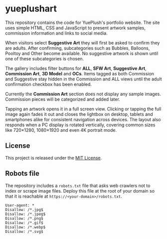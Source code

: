 # yueplushart
This repository contains the code for YuePlush's portfolio website. The site
uses simple HTML, CSS and JavaScript to present artwork samples, commission
information and links to social media.

When visitors select **Suggestive Art** they will first be asked to confirm
they are adults. After confirming, subcategories such as Bubbles, Balloons,
Pooltoy and Other become available. No suggestive artwork is shown until one of
these subcategories is chosen.

The gallery includes filter buttons for **ALL**, **SFW Art**, **Suggestive Art**,
**Commission Art**, **3D Model** and **OCs**. Items tagged as both
Commission and Suggestive stay hidden in the Commission and ALL views until the
adult confirmation checkbox has been enabled.

Currently the **Commission Art** section does not display any sample images.
Commission pieces will be categorized and added later.

Tapping an artwork opens it in a full screen view. Clicking or tapping the
full image again fades it out and closes the lightbox on desktop, tablets and
smartphones alike for consistent navigation across devices. The layout also
responds when a PC display is rotated vertically, covering common sizes like
720×1280, 1080×1920 and even 4K portrait mode.

## License

This project is released under the [MIT License](LICENSE).

## Robots file

The repository includes a `robots.txt` file that asks web crawlers not to
index or scrape image files. Deploy this file at the root of your domain so
that it is reachable at `https://<your-domain>/robots.txt`.

```
User-agent: *
Disallow: /*.jpg$
Disallow: /*.jpeg$
Disallow: /*.png$
Disallow: /*.gif$
Disallow: /*.webp$
Disallow: /*.svg$
```

